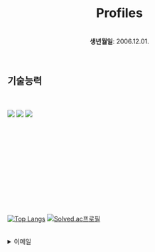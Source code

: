 <h1 align="center">Profiles</h1>

<br/>
  <div align="center">
    <strong>생년월일</strong>: 2006.12.01.<br/>
    </div>
<br/><br/>

<h2>기술능력</h2> <br/><br/> 
<div>
<img src="https://img.shields.io/badge/Unity-000000?style=for-the-badge&logo=Unity&logoColor=white"> 
<img src="https://img.shields.io/badge/csharp-512BD4?style=for-the-badge&logo=csharp&logoColor="white"> 
<img src="https://img.shields.io/badge/Python-3776AB?style=for-the-badge&logo=Python&logoColor=white">
</div>



<br/><br/><br/><br/><br/><br/><br/><br/><br/><br/><br/>

[![Top Langs](https://github-readme-stats.vercel.app/api/top-langs/?username=ricecakeredbean)](https://github.com/anuraghazra/github-readme-stats) 
[![Solved.ac프로필](http://mazassumnida.wtf/api/v2/generate_badge?boj=sweetredbean)](https://solved.ac/sweetredbean)  

<br/>
<details>
<summary>
  이메일
</summary>
   rlaqudgus1201@gmail.com
</details>
